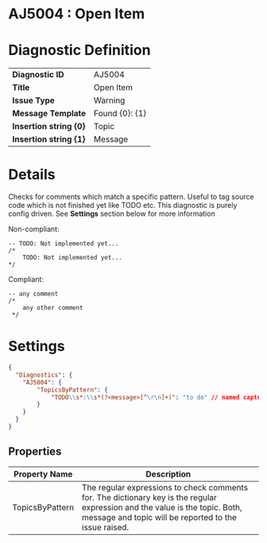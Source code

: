 # AJ5004 : Open Item

# Diagnostic Definition

<table>
  <tr>
    <td class="header"><b>Diagnostic ID</b></td>
    <td>AJ5004</td>
  </tr>
  <tr>
    <td class="header"><b>Title</b></td>
    <td>Open Item</td>
  </tr>
  <tr>
    <td class="header"><b>Issue Type</b></td>
    <td>Warning</td>
  </tr>
  <tr>
    <td class="header"><b>Message Template</b></td>
    <td>Found {0}: {1}</td>
  </tr>
    <tr>
    <td class="header"><b>Insertion string {0}</b></td>
    <td>Topic</td>
  </tr>
  <tr>
    <td class="header"><b>Insertion string {1}</b></td>
    <td>Message</td>
  </tr>

</table>

# Details

Checks for comments which match a specific pattern. Useful to tag source code which is not finished yet like TODO etc.
This diagnostic is purely config driven.
See **Settings** section below for more information

Non-compliant:

```tsql
-- TODO: Not implemented yet...
/*
    TODO: Not implemented yet...
*/
```

Compliant:

```tsql
-- any comment
/*
    any other comment
 */
```


# Settings

```json
{
  "Diagnostics": {
    "AJ5004": {
        "TopicsByPattern": {
            "TODO\\s*:\\s*(?<message>[^\r\n]+)": "to do" // named capture 'message' is used to extract the text after the 'todo'
        }
    }
  }
}
```


## Properties

| Property Name   | Description                                                                                                                                                                           |
|-----------------|---------------------------------------------------------------------------------------------------------------------------------------------------------------------------------------|
| TopicsByPattern | The regular expressions to check comments for. The dictionary key is the regular expression and the value is the topic. Both, message and topic will be reported to the issue raised. |



